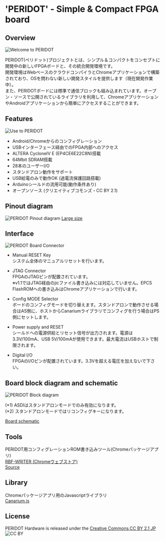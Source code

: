 'PERIDOT' - Simple & Compact FPGA board
=======================================

Overview
--------
![Welcome to PERIDOT](https://lh3.googleusercontent.com/-yCNcTx9NGoA/U-LL8LLfGTI/AAAAAAAAHC4/eYjyNouEk0w/w600-h316-no/DSC02498_3.jpg)

PERIDOT(ペリドット)プロジェクトとは、シンプル＆コンパクトをコンセプトに開発中の新しいFPGAボードと、その統合開発環境です。  
開発環境はWebベースのクラウドコンパイラとChromeアプリケーションで構築されており、OSを問わない新しい開発スタイルを提供します（現在開発作業中）。  
また、PERIDOTボードには標準で通信ブロックも組み込まれています。オープン・ソースで公開されているライブラリを利用して、ChromeアプリケーションやAndroidアプリケーションから簡単にアクセスすることができます。  


Features
--------
![Use to PERIDOT](https://lh4.googleusercontent.com/-w47r5-Wg1KY/U-LL8LEMTKI/AAAAAAAAHC8/dp4UBKBEsj4/w600-h316-no/DSC02730_2.jpg)

* Android/Chromeからのコンフィグレーション
* USBインターフェース経由でのFPGA内部へのアクセス
* ALTERA CycloneIV E (EP4CE6E22C8N)搭載
* 64Mbit SDRAM搭載
* 28本のユーザーI/O
* スタンドアロン動作をサポート
* USB給電のみで動作OK (過電流保護回路搭載)
* Arduinoシールドの流用可能(動作条件あり)
* オープンソース (クリエイティブコモンズ・CC BY 2.1)


Pinout diagram
--------------

![PERIDOT Pinout diagram](https://lh3.googleusercontent.com/-XxlwNOIA3iY/U6i-dM-9mwI/AAAAAAAAHAc/RHRm6UER750/w700-h565-no/PERIDOT_PINOUT.png)
[Large size](https://github.com/osafune/peridot/blob/master/pcb/PERIDOT_PINOUT.png)


Interface
---------
![PERIDOT Board Connector](https://lh3.googleusercontent.com/-mjnC-a-mvtM/UnhcuaqQL0I/AAAAAAAAFso/zZeyUkh4efw/w600-h468-no/peridot_board_connector.png)

* Manual RESET Key  
システム全体のマニュアルリセットを行います。

* JTAG Connector  
FPGAのJTAGピンが配置されています。  
※v1.1ではJTAG経由のjicファイル書き込みには対応していません。EPCS FlashROMへの書き込みはChromeアプリケーションで行います。

* Config MODE Selector  
ボードのコンフィグモードを切り替えます。スタンドアロンで動作させる場合はAS側に、ホストからCanariumライブラリでコンフィグを行う場合はPS側にセットします。

* Power supply and RESET  
シールドへの電源供給とリセット信号が出力されます。電源は3.3V/100mA、USB 5V/100mAが使用できます。最大電流はUSBホストで制限されます。

* Digital I/O  
FPGAのI/Oピンが配置されています。3.3Vを超える電圧を加えないで下さい。


Board block diagram and schematic
---------------------------------
![PERIDOT Block diagram](https://lh3.googleusercontent.com/-XpoVXE45BRU/UnhcutSOYOI/AAAAAAAAFss/-6QsIh6Is40/w700-h327-no/peridot_block.png)

(\*1) ASDIはスタンドアロンモードでのみ有効になります。  
(\*2) スタンドアロンモードではリコンフィグキーになります。  

[Board schematic](https://github.com/osafune/peridot/blob/master/pcb/peridot_pcb_ver1.0.pdf)


Tools
-----
PERIDOT用コンフィグレーションROM書き込みツール(Chromeパッケージアプリ)  
[RBF-WRITER (Chromeウェブストア)](https://chrome.google.com/webstore/detail/peridot-rbf-writer/lchhhfhfikpnikljdaefcllbfblabibg)  
[Source](https://github.com/osafune/peridot/tree/master/tools)


Library
-------
Chromeパッケージアプリ用のJavascriptライブラリ  
[Canarium.js](https://github.com/osafune/peridot/tree/master/sample_apps)


License
-------
PERIDOT Hardware is released under the [Creative Commons,CC BY 2.1 JP](http://creativecommons.org/licenses/by/2.1/jp/legalcode)  
![CC BY](http://creativecommons.jp/wp/wp-content/uploads/2009/10/by.png)  

